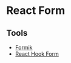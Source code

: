 # React Form

## Tools

- [Formik](/formik.md)
- [React Hook Form](https://github.com/react-hook-form/react-hook-form)
